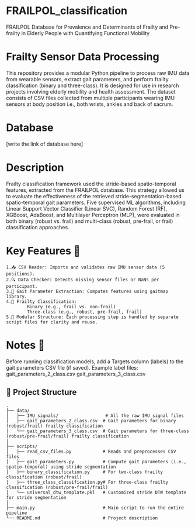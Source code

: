 # FRAILPOL_classification
FRAILPOL Database for Prevalence and Determinants of Frailty and Pre-frailty in Elderly People with Quantifying Functional Mobility

# Frailty Sensor Data Processing
This repository provides a modular Python pipeline to process raw IMU data from wearable sensors, extract gait parameters, and perform frailty classification (binary and three-class). It is designed for use in research projects involving elderly mobility and health assessment. The dataset consists of CSV files collected from multiple participants wearing IMU sensors at body position i.e., both wrists, ankles and back of sacrum.

# Database
[write the link of database here]

# Description
Frailty classification framework used the stride-based spatio-temporal features, extracted from the FRAILPOL database. This strategy allowed us to evaluate the effectiveness of the retrieved stride-segmentation-based spatio-temporal gait parameters. Five supervised ML algorithms, including Linear Support Vector Classifier (Linear SVC), Random Forest (RF), XGBoost, AdaBoost, and Multilayer Perceptron (MLP), were evaluated in both binary (robust vs. frail) and multi-class (robust, pre-frail, or frail) classification approaches.

# Key Features 🔧
    1.📥 CSV Reader: Imports and validates raw IMU sensor data (5 positions).
    2.🔍 Data Checker: Detects missing sensor files or NaNs per participant.
    3.🧮 Gait Parameter Extraction: Computes features using gaitmap library.
    4.🧠 Frailty Classification:
            Binary (e.g., frail vs. non-frail)
            Three-class (e.g., robust, pre-frail, frail)
    5.💾 Modular Structure: Each processing step is handled by separate script files for clarity and reuse.

# Notes 📝
Before running classification models, add a Targets column (labels) to the gait parameters CSV file (if saved).
Example label files:
    gait_parameters_2_class.csv
    gait_parameters_3_class.csv

## 📁 Project Structure
```
.
├── data/
│   ├── IMU_signals/                  # All the raw IMU signal files
│   ├── gait_parameters_2_class.csv  # Gait parameters for binary (robust/frail) frailty classification
│   └── gait_parameters_3_class.csv  # Gait parameters for three-class (robust/pre-frail/frail) frailty classification
│
├── scripts/
│   ├── read_csv_files.py            # Reads and preprocesses CSV files
│   ├── gait_parameters.py           # Compute gait parameters (i.e., spatio-temporal) using stride segmentation
│   ├── binary_classification.py     # For two-class frailty classification (robust/frail)
│   ├── three_class_classification.py# For three-class frailty classification (robust/pre-frail/frail)
│   └── universal_dtw_template.pkl   # Customized stride DTW template for stride segmentation
│
├── main.py                          # Main script to run the entire pipeline
└── README.md                        # Project description
```
